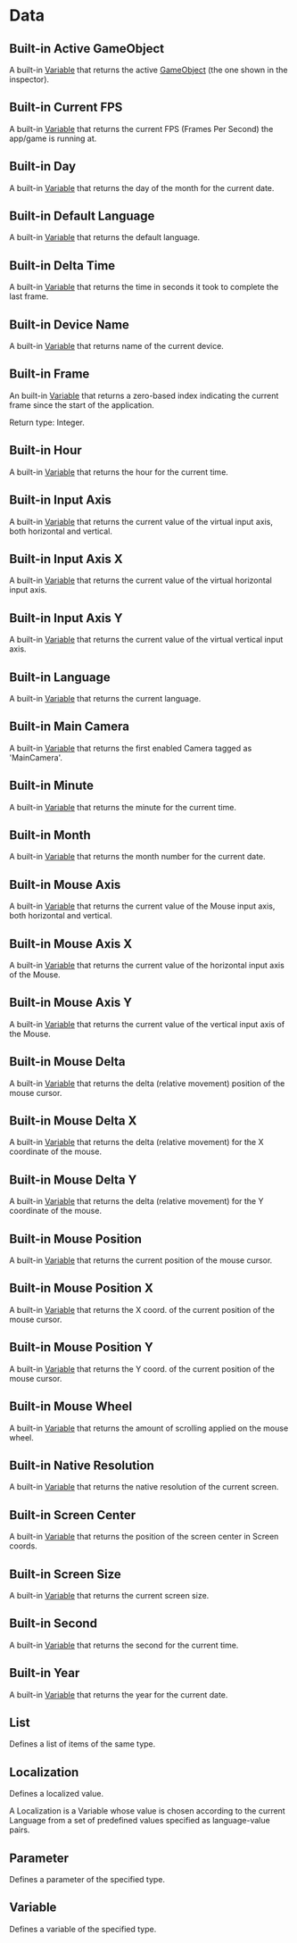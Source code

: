 # Data

## Built-in Active GameObject

A built-in [Variable](data.md#variable) that returns the active [GameObject](http://docs.unity3d.com/Manual/class-GameObject.html) \(the one shown in the inspector\).

## Built-in Current FPS

A built-in [Variable](data.md#variable) that returns the current FPS \(Frames Per Second\) the app/game is running at.

## Built-in Day

A built-in [Variable](data.md#variable) that returns the day of the month for the current date.

## Built-in Default Language

A built-in [Variable](data.md#variable) that returns the default language.

## Built-in Delta Time

A built-in [Variable](data.md#variable) that returns the time in seconds it took to complete the last frame.

## Built-in Device Name

A built-in [Variable](data.md#variable) that returns name of the current device.

## Built-in Frame

An built-in [Variable](data.md#variable) that returns a zero-based index indicating the current frame since the start of the application.

Return type: Integer.

## Built-in Hour

A built-in [Variable](data.md#variable) that returns the hour for the current time.

## Built-in Input Axis

A built-in [Variable](data.md#variable) that returns the current value of the virtual input axis, both horizontal and vertical.

## Built-in Input Axis X

A built-in [Variable](data.md#variable) that returns the current value of the virtual horizontal input axis.

## Built-in Input Axis Y

A built-in [Variable](data.md#variable) that returns the current value of the virtual vertical input axis.

## Built-in Language

A built-in [Variable](data.md#variable) that returns the current language.

## Built-in Main Camera

A built-in [Variable](data.md#variable) that returns the first enabled Camera tagged as 'MainCamera'.

## Built-in Minute

A built-in [Variable](data.md#variable) that returns the minute for the current time.

## Built-in Month

A built-in [Variable](data.md#variable) that returns the month number for the current date.

## Built-in Mouse Axis

A built-in [Variable](data.md#variable) that returns the current value of the Mouse input axis, both horizontal and vertical.

## Built-in Mouse Axis X

A built-in [Variable](data.md#variable) that returns the current value of the horizontal input axis of the Mouse.

## Built-in Mouse Axis Y

A built-in [Variable](data.md#variable) that returns the current value of the vertical input axis of the Mouse.

## Built-in Mouse Delta

A built-in [Variable](data.md#variable) that returns the delta \(relative movement\) position of the mouse cursor.

## Built-in Mouse Delta X

A built-in [Variable](data.md#variable) that returns the delta \(relative movement\) for the X coordinate of the mouse.

## Built-in Mouse Delta Y

A built-in [Variable](data.md#variable) that returns the delta \(relative movement\) for the Y coordinate of the mouse.

## Built-in Mouse Position

A built-in [Variable](data.md#variable) that returns the current position of the mouse cursor.

## Built-in Mouse Position X

A built-in [Variable](data.md#variable) that returns the X coord. of the current position of the mouse cursor.

## Built-in Mouse Position Y

A built-in [Variable](data.md#variable) that returns the Y coord. of the current position of the mouse cursor.

## Built-in Mouse Wheel

A built-in [Variable](data.md#variable) that returns the amount of scrolling applied on the mouse wheel.

## Built-in Native Resolution

A built-in [Variable](data.md#variable) that returns the native resolution of the current screen.

## Built-in Screen Center

A built-in [Variable](data.md#variable) that returns the position of the screen center in Screen coords.

## Built-in Screen Size

A built-in [Variable](data.md#variable) that returns the current screen size.

## Built-in Second

A built-in [Variable](data.md#variable) that returns the second for the current time.

## Built-in Year

A built-in [Variable](data.md#variable) that returns the year for the current date.

## List

Defines a list of items of the same type.

## Localization

Defines a localized value.

A Localization is a Variable whose value is chosen according to the current Language from a set of predefined values specified as language-value pairs.

## Parameter

Defines a parameter of the specified type.

## Variable

Defines a variable of the specified type.

